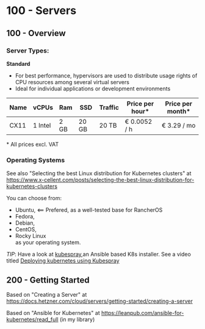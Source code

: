 # 100 - Servers

## 100 - Overview

### Server Types:

**Standard**

- For best performance, hypervisors are used to distribute usage rights of CPU resources among several virtual servers
- Ideal for individual applications or development environments

|Name|vCPUs|Ram|SSD|Traffic|Price per hour*|Price per month*|
|--|--|--|--|--|--|--|
|CX11|1 Intel|2 GB|20 GB|20 TB|€ 0.0052 / h|€ 3.29 / mo| 

\* All prices excl. VAT

### Operating Systems

See also "Selecting the best Linux distribution for Kubernetes clusters" at https://www.x-cellent.com/posts/selecting-the-best-linux-distribution-for-kubernetes-clusters

You can choose from:
- Ubuntu, <== Prefered, as a well-tested base for RancherOS
- Fedora, 
- Debian, 
- CentOS,  
- Rocky Linux  
as your operating system.

*TIP*: Have a look at [kubespray](https://github.com/kubernetes-sigs/kubespray),an Ansible based K8s installer. See a video titled [Deploying kubernetes using Kubespray](https://www.youtube.com/watch?v=CJ5G4GpqDy0)

## 200 - Getting Started

Based on "Creating a Server" at https://docs.hetzner.com/cloud/servers/getting-started/creating-a-server

Based on "Ansible for Kubernetes" at https://leanpub.com/ansible-for-kubernetes/read_full (in my library)

